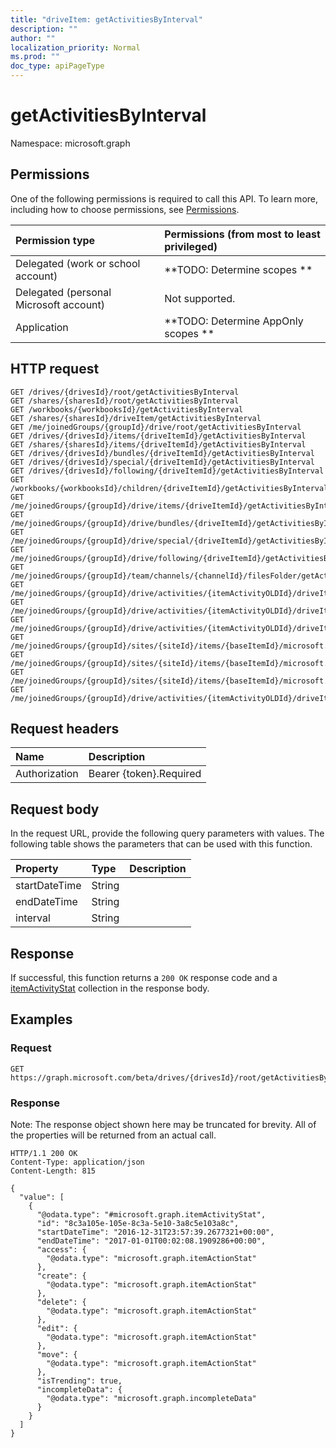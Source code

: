 ```yaml
---
title: "driveItem: getActivitiesByInterval"
description: ""
author: ""
localization_priority: Normal
ms.prod: ""
doc_type: apiPageType
---
```


# getActivitiesByInterval

Namespace: microsoft.graph



## Permissions
One of the following permissions is required to call this API. To learn more, including how to choose permissions, see [Permissions](/concepts/permissions-reference.md).

|Permission type|Permissions (from most to least privileged)|
|:---|:---|
|Delegated (work or school account)|**TODO: Determine scopes **|
|Delegated (personal Microsoft account)|Not supported.|
|Application|**TODO: Determine AppOnly scopes **|

## HTTP request
<!-- {
  "blockType": "ignored"
}
-->
``` http
GET /drives/{drivesId}/root/getActivitiesByInterval
GET /shares/{sharesId}/root/getActivitiesByInterval
GET /workbooks/{workbooksId}/getActivitiesByInterval
GET /shares/{sharesId}/driveItem/getActivitiesByInterval
GET /me/joinedGroups/{groupId}/drive/root/getActivitiesByInterval
GET /drives/{drivesId}/items/{driveItemId}/getActivitiesByInterval
GET /shares/{sharesId}/items/{driveItemId}/getActivitiesByInterval
GET /drives/{drivesId}/bundles/{driveItemId}/getActivitiesByInterval
GET /drives/{drivesId}/special/{driveItemId}/getActivitiesByInterval
GET /drives/{drivesId}/following/{driveItemId}/getActivitiesByInterval
GET /workbooks/{workbooksId}/children/{driveItemId}/getActivitiesByInterval
GET /me/joinedGroups/{groupId}/drive/items/{driveItemId}/getActivitiesByInterval
GET /me/joinedGroups/{groupId}/drive/bundles/{driveItemId}/getActivitiesByInterval
GET /me/joinedGroups/{groupId}/drive/special/{driveItemId}/getActivitiesByInterval
GET /me/joinedGroups/{groupId}/drive/following/{driveItemId}/getActivitiesByInterval
GET /me/joinedGroups/{groupId}/team/channels/{channelId}/filesFolder/getActivitiesByInterval
GET /me/joinedGroups/{groupId}/drive/activities/{itemActivityOLDId}/driveItem/getActivitiesByInterval
GET /me/joinedGroups/{groupId}/drive/activities/{itemActivityOLDId}/driveItem/listItem/driveItem/getActivitiesByInterval
GET /me/joinedGroups/{groupId}/drive/activities/{itemActivityOLDId}/driveItem/children/{driveItemId}/getActivitiesByInterval
GET /me/joinedGroups/{groupId}/sites/{siteId}/items/{baseItemId}/microsoft.graph.sharedDriveItem/root/getActivitiesByInterval
GET /me/joinedGroups/{groupId}/sites/{siteId}/items/{baseItemId}/microsoft.graph.sharedDriveItem/driveItem/getActivitiesByInterval
GET /me/joinedGroups/{groupId}/sites/{siteId}/items/{baseItemId}/microsoft.graph.sharedDriveItem/items/{driveItemId}/getActivitiesByInterval
GET /me/joinedGroups/{groupId}/drive/activities/{itemActivityOLDId}/driveItem/analytics/itemActivityStats/{itemActivityStatId}/activities/{itemActivityId}/driveItem/getActivitiesByInterval
```

## Request headers
|Name|Description|
|:---|:---|
|Authorization|Bearer {token}.Required|

## Request body
In the request URL, provide the following query parameters with values.
The following table shows the parameters that can be used with this function.

|Property|Type|Description|
|:---|:---|:---|
|startDateTime|String||
|endDateTime|String||
|interval|String||



## Response
If successful, this function returns a `200 OK` response code and a [itemActivityStat](../resources/itemactivitystat.md) collection in the response body.

## Examples

### Request
<!-- {
  "blockType": "request",
  "name": "driveitem_getactivitiesbyinterval"
}
-->
``` http
GET https://graph.microsoft.com/beta/drives/{drivesId}/root/getActivitiesByInterval(startDateTime='parameterValue',endDateTime='parameterValue',interval='parameterValue')
```

### Response
Note: The response object shown here may be truncated for brevity. All of the properties will be returned from an actual call.
<!-- {
  "blockType": "response",
  "truncated": true,
  "@odata.type": "collection(microsoft.graph.itemactivitystat)"
}
-->
``` http
HTTP/1.1 200 OK
Content-Type: application/json
Content-Length: 815

{
  "value": [
    {
      "@odata.type": "#microsoft.graph.itemActivityStat",
      "id": "8c3a105e-105e-8c3a-5e10-3a8c5e103a8c",
      "startDateTime": "2016-12-31T23:57:39.2677321+00:00",
      "endDateTime": "2017-01-01T00:02:08.1909286+00:00",
      "access": {
        "@odata.type": "microsoft.graph.itemActionStat"
      },
      "create": {
        "@odata.type": "microsoft.graph.itemActionStat"
      },
      "delete": {
        "@odata.type": "microsoft.graph.itemActionStat"
      },
      "edit": {
        "@odata.type": "microsoft.graph.itemActionStat"
      },
      "move": {
        "@odata.type": "microsoft.graph.itemActionStat"
      },
      "isTrending": true,
      "incompleteData": {
        "@odata.type": "microsoft.graph.incompleteData"
      }
    }
  ]
}
```

